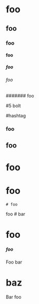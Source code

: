 # foo
## foo
### foo
#### foo
##### foo
###### foo

####### foo

#5 bolt

#hashtag

 ### foo
  ## foo
   # foo

#                  foo                     

    # foo

foo
    # bar

# foo ##################################
##### foo ##

Foo bar
# baz
Bar foo

## 
#
### ###